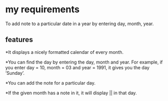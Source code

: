 # my requirements
  To add note to a particular date in a year by entering day, month, year.
## features
  *It displays a nicely formatted calendar of every month.
  
  *You can find the day by entering the day, month and year. For example, if you enter day = 10, month = 03 and year = 1991, it gives you the day ‘Sunday’.
  
  *You can add the note for a particular day.
  
  *If the given month has a note in it, it will display || in that day.
